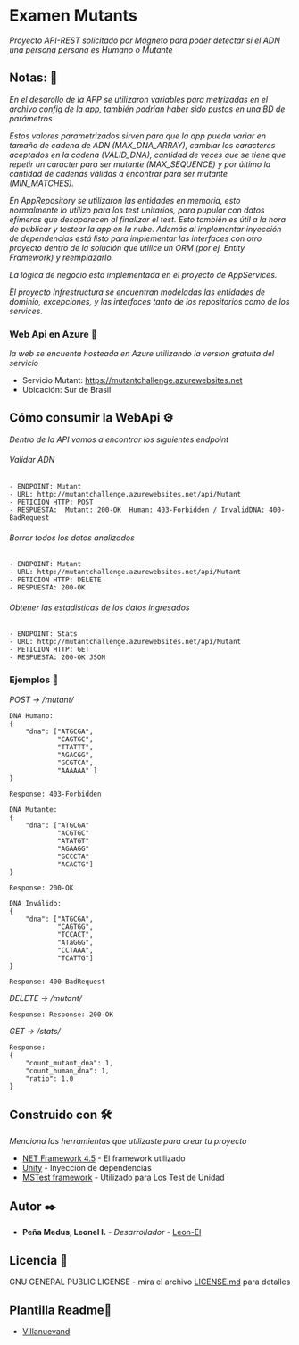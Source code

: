 # Examen Mutants

_Proyecto API-REST solicitado por Magneto para poder detectar si el ADN una persona persona es Humano o Mutante_

## Notas: 🚀

_En el desarollo de la APP se utilizaron variables para metrizadas en el archivo config de la app, también podrían haber sido pustos en una BD de parámetros_

_Estos valores parametrizados sirven para que la app pueda variar en tamaño de cadena de ADN (MAX_DNA_ARRAY), cambiar los caracteres aceptados en la cadena (VALID_DNA),  cantidad de veces que se tiene que repetir un caracter para ser mutante (MAX_SEQUENCE) y por último la cantidad de cadenas válidas a encontrar para ser mutante (MIN_MATCHES)._

_En AppRepository se utilizaron las entidades en memoria, esto normalmente lo utilizo para los test unitarios, para pupular con datos efímeros que desaparecen al finalizar el test. Esto también es útil a la hora de publicar y testear la app en la nube. Además al implementar inyección de dependencias está listo para implementar las interfaces con otro proyecto dentro de la solución que utilice un ORM (por ej. Entity Framework) y reemplazarlo._

_La lógica de negocio esta implementada en el proyecto de AppServices._

_El proyecto Infrestructura se encuentran modeladas las entidades de dominio, excepciones, y las interfaces tanto de los repositorios como de los services._


### Web Api en Azure 🔧

_la web se encuenta hosteada en Azure utilizando la version gratuita del servicio_

- Servicio Mutant: https://mutantchallenge.azurewebsites.net 
- Ubicación: Sur de Brasil  

## Cómo consumir la WebApi ⚙️

_Dentro de la API vamos a encontrar los siguientes endpoint_

###### Validar ADN
```
- ENDPOINT: Mutant
- URL: http://mutantchallenge.azurewebsites.net/api/Mutant
- PETICION HTTP: POST
- RESPUESTA:  Mutant: 200-OK  Human: 403-Forbidden / InvalidDNA: 400-BadRequest
```
###### Borrar todos los datos analizados
```
- ENDPOINT: Mutant
- URL: http://mutantchallenge.azurewebsites.net/api/Mutant
- PETICION HTTP: DELETE
- RESPUESTA: 200-OK 
```
###### Obtener las estadisticas de los datos ingresados
```
- ENDPOINT: Stats
- URL: http://mutantchallenge.azurewebsites.net/api/Mutant
- PETICION HTTP: GET
- RESPUESTA: 200-OK JSON
```

### Ejemplos 🔩

_POST → /mutant/_

```
DNA Humano:
{
	"dna": ["ATGCGA",
			"CAGTGC",
			"TTATTT",
			"AGACGG",
			"GCGTCA",
			"AAAAAA" ]
}

Response: 403-Forbidden
```

```
DNA Mutante:
{
	"dna": ["ATGCGA"
			"ACGTGC"
			"ATATGT"
			"AGAAGG"
			"GCCCTA"
			"ACACTG"]
}

Response: 200-OK
```

```
DNA Inválido:
{
	"dna": ["ATGCGA",
			"CAGTGG",
			"TCCACT",
			"ATaGGG",
			"CCTAAA",
			"TCATTG"]
}

Response: 400-BadRequest
```

_DELETE → /mutant/_
```
Response: Response: 200-OK
```

_GET → /stats/_
```
Response: 
{
    "count_mutant_dna": 1,
    "count_human_dna": 1,
    "ratio": 1.0
}
```


## Construido con 🛠️

_Menciona las herramientas que utilizaste para crear tu proyecto_

* [NET Framework 4.5](http://www.dropwizard.io/1.0.2/docs/) - El framework utilizado
* [Unity](http://unitycontainer.org/) - Inyeccion de dependencias
* [MSTest framework](https://docs.microsoft.com/en-us/visualstudio/test/using-microsoft-visualstudio-testtools-unittesting-members-in-unit-tests?view=vs-2019) - Utilizado para Los Test de Unidad


## Autor ✒️

* **Peña Medus, Leonel I.** - *Desarrollador* - [Leon-El](https://github.com/Leon-El)

## Licencia 📄

GNU GENERAL PUBLIC LICENSE - mira el archivo [LICENSE.md](LICENSE.md) para detalles

## Plantilla Readme🎁

* [Villanuevand](https://github.com/Villanuevand)

